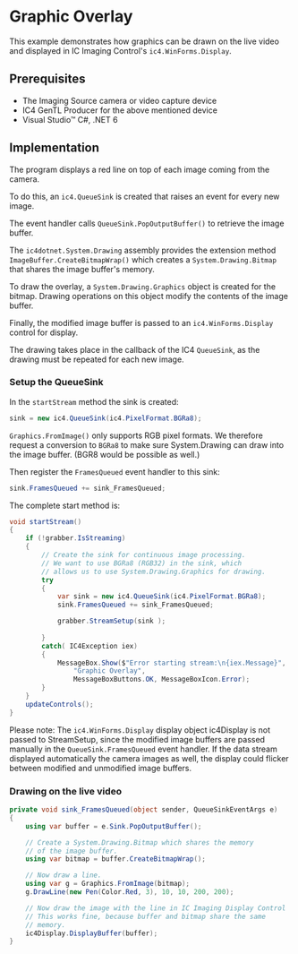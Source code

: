 # Graphic Overlay 
This example demonstrates how graphics can be drawn on the live video and displayed in IC Imaging Control's `ic4.WinForms.Display`.



## Prerequisites
- The Imaging Source camera or video capture device
- IC4 GenTL Producer for the above mentioned device
- Visual Studio&trade; C#, .NET 6

## Implementation
The program displays a red line on top of each image coming from the camera.

To do this, an `ic4.QueueSink` is created that raises an event for every new image.

The event handler calls `QueueSink.PopOutputBuffer()` to retrieve the image buffer.

The `ic4dotnet.System.Drawing` assembly provides the extension method `ImageBuffer.CreateBitmapWrap()`
which creates a `System.Drawing.Bitmap` that shares the image buffer's memory.

To draw the overlay, a `System.Drawing.Graphics` object is created for the bitmap. Drawing operations
on this object modify the contents of the image buffer.

Finally, the modified image buffer is passed to an `ic4.WinForms.Display` control for display.

The drawing takes place in the callback of the IC4 `QueueSink`, as the drawing must be repeated for each new image. 

### Setup the QueueSink
In the `startStream` method the sink is created:
```C#
sink = new ic4.QueueSink(ic4.PixelFormat.BGRa8);
```
`Graphics.FromImage()` only supports RGB pixel formats. We therefore request a conversion to
`BGRa8` to make sure System.Drawing can draw into the image buffer. (BGR8 would be possible as well.)

Then register the `FramesQueued` event handler to this sink: 
```C#
sink.FramesQueued += sink_FramesQueued;
```
The complete start method is:
```C#
void startStream()
{
    if (!grabber.IsStreaming)
    {
        // Create the sink for continuous image processing.
        // We want to use BGRa8 (RGB32) in the sink, which 
        // allows us to use System.Drawing.Graphics for drawing.                
        try
        {
            var sink = new ic4.QueueSink(ic4.PixelFormat.BGRa8);
            sink.FramesQueued += sink_FramesQueued;

            grabber.StreamSetup(sink );   
            
        }
        catch( IC4Exception iex)
        {
            MessageBox.Show($"Error starting stream:\n{iex.Message}", 
                "Graphic Overlay",
                MessageBoxButtons.OK, MessageBoxIcon.Error);
        }
    }
    updateControls();
}
```
Please note: The `ic4.WinForms.Display` display object ic4Display is not passed to StreamSetup,
since the modified image buffers are passed manually in the `QueueSink.FramesQueued` event handler.
If the data stream displayed automatically the camera images as well, the display could flicker 
between modified and unmodified image buffers.

### Drawing on the live video

```C#
private void sink_FramesQueued(object sender, QueueSinkEventArgs e)
{
    using var buffer = e.Sink.PopOutputBuffer();

    // Create a System.Drawing.Bitmap which shares the memory
    // of the image buffer.                
    using var bitmap = buffer.CreateBitmapWrap();

    // Now draw a line.
    using var g = Graphics.FromImage(bitmap);
    g.DrawLine(new Pen(Color.Red, 3), 10, 10, 200, 200);

    // Now draw the image with the line in IC Imaging Display Control
    // This works fine, because buffer and bitmap share the same
    // memory. 
    ic4Display.DisplayBuffer(buffer);
}
```